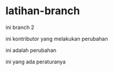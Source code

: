 # latihan-branch

ini branch 2


ini kontributor yang melakukan perubahan

ini adalah perubahan

ini yang ada peraturanya
